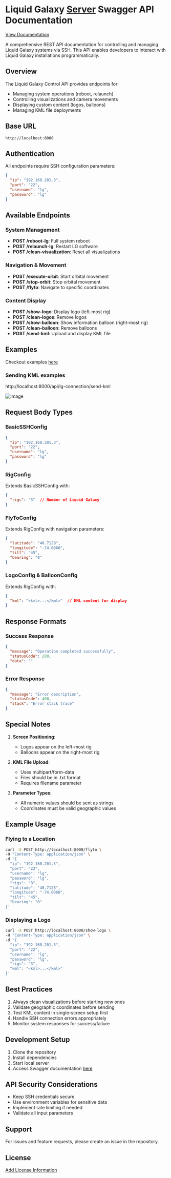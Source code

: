 # Liquid Galaxy [Server](https://github.com/LiquidGalaxyLAB/lg-server) Swagger API Documentation 
[View Documentation](https://rohit-554.github.io/LgServerSwaggerApi/)

A comprehensive REST API documentation for controlling and managing Liquid Galaxy systems via SSH. This API enables developers to interact with Liquid Galaxy installations programmatically.

## Overview

The Liquid Galaxy Control API provides endpoints for:
- Managing system operations (reboot, relaunch)
- Controlling visualizations and camera movements
- Displaying custom content (logos, balloons)
- Managing KML file deployments

## Base URL
```
http://localhost:8000
```

## Authentication

All endpoints require SSH configuration parameters:
```json
{
  "ip": "192.168.201.3",
  "port": "22",
  "username": "lg",
  "password": "lg"
}
```

## Available Endpoints

### System Management
- **POST /reboot-lg**: Full system reboot
- **POST /relaunch-lg**: Restart LG software
- **POST /clean-visualization**: Reset all visualizations

### Navigation & Movement
- **POST /execute-orbit**: Start orbital movement
- **POST /stop-orbit**: Stop orbital movement
- **POST /flyto**: Navigate to specific coordinates

### Content Display
- **POST /show-logo**: Display logo (left-most rig)
- **POST /clean-logos**: Remove logos
- **POST /show-balloon**: Show information balloon (right-most rig)
- **POST /clean-balloon**: Remove balloons
- **POST /send-kml**: Upload and display KML file

## Examples 
Checkout examples [here](https://github.com/Rohit-554/LgServerSwaggerApi/blob/master/examples/examples.txt)

### Sending KML examples 
http://localhost:8000/api/lg-connection/send-kml

![image](https://github.com/user-attachments/assets/9cf9f467-f2fd-4c08-a5bd-485b11b7bb01)


## Request Body Types

### BasicSSHConfig
```json
{
  "ip": "192.168.201.3",
  "port": "22",
  "username": "lg",
  "password": "lg"
}
```

### RigConfig
Extends BasicSSHConfig with:
```json
{
  "rigs": "3"  // Number of Liquid Galaxy 
}
```

### FlyToConfig
Extends RigConfig with navigation parameters:
```json
{
  "latitude": "40.7128",
  "longitude": "-74.0060",
  "tilt": "45",
  "bearing": "0"
}
```

### LogoConfig & BalloonConfig
Extends RigConfig with:
```json
{
  "kml": "<kml>...</kml>"  // KML content for display
}
```

## Response Formats

### Success Response
```json
{
  "message": "Operation completed successfully",
  "statusCode": 200,
  "data": ""
}
```

### Error Response
```json
{
  "message": "Error description",
  "statusCode": 400,
  "stack": "Error stack trace"
}
```

## Special Notes

1. **Screen Positioning**:
   - Logos appear on the left-most rig
   - Balloons appear on the right-most rig

2. **KML File Upload**:
   - Uses multipart/form-data
   - Files should be in .txt format
   - Requires filename parameter

3. **Parameter Types**:
   - All numeric values should be sent as strings
   - Coordinates must be valid geographic values

## Example Usage

### Flying to a Location
```bash
curl -X POST http://localhost:8000/flyto \
-H "Content-Type: application/json" \
-d '{
  "ip": "192.168.201.3",
  "port": "22",
  "username": "lg",
  "password": "lg",
  "rigs": "3",
  "latitude": "40.7128",
  "longitude": "-74.0060",
  "tilt": "45",
  "bearing": "0"
}'
```

### Displaying a Logo
```bash
curl -X POST http://localhost:8000/show-logo \
-H "Content-Type: application/json" \
-d '{
  "ip": "192.168.201.3",
  "port": "22",
  "username": "lg",
  "password": "lg",
  "rigs": "3",
  "kml": "<kml>...</kml>"
}'
```

## Best Practices

1. Always clean visualizations before starting new ones
2. Validate geographic coordinates before sending
3. Test KML content in single-screen setup first
4. Handle SSH connection errors appropriately
5. Monitor system responses for success/failure

## Development Setup

1. Clone the repository
2. Install dependencies
3. Start local server
4. Access Swagger documentation [here](https://rohit-554.github.io/LgServerSwaggerApi/)

## API Security Considerations

- Keep SSH credentials secure
- Use environment variables for sensitive data
- Implement rate limiting if needed
- Validate all input parameters

## Support

For issues and feature requests, please create an issue in the repository.

## License

[Add License Information](https://github.com/Rohit-554/LgServerSwaggerApi/blob/master/LICENSE)
